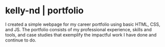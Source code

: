 # kelly-nd | portfolio
I created a simple webpage for my career portfolio using basic HTML, CSS, and JS.
The portfolio consists of my professional experience, skills and tools, and case studies that exemplify the impactful work I have done and continue to do.
